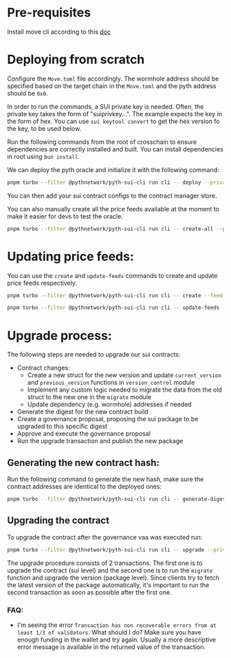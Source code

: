 # Pre-requisites

Install move cli according to this [doc](../contracts/README.md)

# Deploying from scratch

Configure the `Move.toml` file accordingly. The wormhole address should be specified based on the target chain in the `Move.toml` and the pyth address should be `0x0`.

In order to run the commands, a SUI private key is needed. Often, the private key takes the form of "suiprivkey...". The example expects the key in the form of hex. You can use `sui keytool convert` to get the hex version fo the key, to be used below.

Run the following commands from the root of crosschain to ensure dependencies are correctly installed and built. You can install dependencies in root using `bun install`.

We can deploy the pyth oracle and initialize it with the following command:

```bash
pnpm turbo --filter @pythnetwork/pyth-sui-cli run cli -- deploy --private-key <private-key> --chain [sui_mainnet|sui_testnet]
```

You can then add your sui contract configs to the contract manager store.

You can also manually create all the price feeds available at the moment to make it easier for devs to test the oracle.

```bash
pnpm turbo --filter @pythnetwork/pyth-sui-cli run cli -- create-all --private-key <private-key> --contract <contract-id>
```

# Updating price feeds:

You can use the `create` and `update-feeds` commands to create and update price feeds respectively.

```bash
pnpm turbo --filter @pythnetwork/pyth-sui-cli run cli -- create --feed-id <feed-id> --private-key <private-key> --contract <contract-id>
```

```bash
pnpm turbo --filter @pythnetwork/pyth-sui-cli run cli -- update-feeds --feed-id <feed-id> --private-key <private-key> --contract <contract-id>
```

# Upgrade process:

The following steps are needed to upgrade our sui contracts:

- Contract changes:
  - Create a new struct for the new version and update `current_version` and `previous_version` functions in `version_control` module
  - Implement any custom logic needed to migrate the data from the old struct to the new one in the `migrate` module
  - Update dependency (e.g. wormhole) addresses if needed
- Generate the digest for the new contract build
- Create a governance proposal, proposing the sui package to be upgraded to this specific digest
- Approve and execute the governance proposal
- Run the upgrade transaction and publish the new package

## Generating the new contract hash:

Run the following command to generate the new hash, make sure the contract addresses are identical to the deployed ones:

```bash
pnpm turbo --filter @pythnetwork/pyth-sui-cli run cli -- generate-digest
```

## Upgrading the contract

To upgrade the contract after the governance vaa was executed run:

```bash
pnpm turbo --filter @pythnetwork/pyth-sui-cli run cli -- upgrade --private-key <private-key> --contract <contract-id> --vaa <upgrade-vaa>
```

The upgrade procedure consists of 2 transactions. The first one is to upgrade the contract (sui level) and the second one is to run the `migrate` function and upgrade the version (package level).
Since clients try to fetch the latest version of the package automatically, it's important to run the second transaction as soon as possible after the first one.

### FAQ:

- I'm seeing the error `Transaction has non recoverable errors from at least 1/3 of validators`. What should I do?
  Make sure you have enough funding in the wallet and try again. Usually a more descriptive error message is available in the returned value of the transaction.

